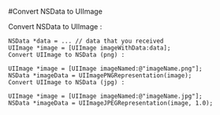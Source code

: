 #Convert NSData to UIImage

Convert NSData to UIImage :

	NSData *data = ... // data that you received
	UIImage *image = [UIImage imageWithData:data];
	Convert UIImage to NSData (png) :
	
	UIImage *image = [UIImage imageNamed:@"imageName.png"];
	NSData *imageData = UIImagePNGRepresentation(image);
	Convert UIImage to NSData (jpg) :
	
	UIImage *image = [UIImage imageNamed:@"imageName.jpg"];
	NSData *imageData = UIImageJPEGRepresentation(image, 1.0);
